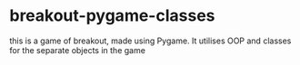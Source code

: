 # breakout-pygame-classes
this is a game of breakout, made using Pygame. It utilises OOP and classes for the separate objects in the game
